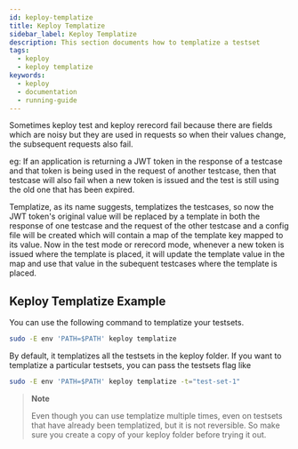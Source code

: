 ```yaml
---
id: keploy-templatize
title: Keploy Templatize
sidebar_label: Keploy Templatize
description: This section documents how to templatize a testset
tags:
  - keploy
  - keploy templatize
keywords:
  - keploy
  - documentation
  - running-guide
---
```


Sometimes keploy test and keploy rerecord fail because there are fields which are noisy but they are used in requests so when their values change, the subsequent requests also fail.

eg: If an application is returning a JWT token in the response of a testcase and that token is being used in the request of another testcase, then that testcase will also fail when a new token is issued and the test is still using the old one that has been expired.

Templatize, as its name suggests, templatizes the testcases, so now the JWT token's original value will be replaced by a template in both the response of one testcase and the request of the other testcase and a config file will be created which will contain a map of the template key mapped to its value. Now in the test mode or rerecord mode, whenever a new token is issued where the template is placed, it will update the template value in the map and use that value in the subequent testcases where the template is placed.

## Keploy Templatize Example

You can use the following command to templatize your testsets.

```zsh
sudo -E env 'PATH=$PATH' keploy templatize
```

By default, it templatizes all the testsets in the keploy folder. If you want to templatize a particular testsets, you can pass the testsets flag like

```zsh
sudo -E env 'PATH=$PATH' keploy templatize -t="test-set-1"
```

> **Note**
>
> Even though you can use templatize multiple times, even on testsets that have already been templatized, but it is not reversible. So make sure you create a copy of your keploy folder before trying it out.
